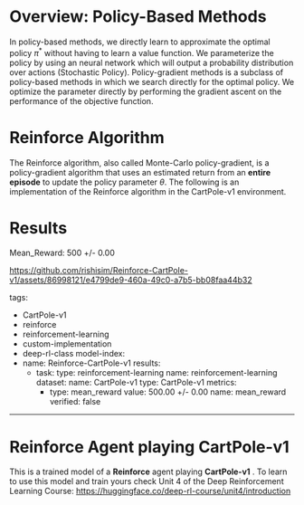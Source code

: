 # Overview: Policy-Based Methods
In policy-based methods, we directly learn to approximate the optimal policy $\pi ^ *$ without having to learn a value function. We parameterize the policy by using an neural network which will output a probability distribution over actions (Stochastic Policy). Policy-gradient methods is a subclass of policy-based methods in which we search directly for the optimal policy. We optimize the parameter directly by performing the gradient ascent on the performance of the objective function.

# Reinforce Algorithm
The Reinforce algorithm, also called Monte-Carlo policy-gradient, is a policy-gradient algorithm that uses an estimated return from an **entire episode** to update the policy parameter $\theta$. The following is an implementation of the Reinforce algorithm in the CartPole-v1 environment.

# Results
Mean_Reward: 500 +/- 0.00

https://github.com/rishisim/Reinforce-CartPole-v1/assets/86998121/e4799de9-460a-49c0-a7b5-bb08faa44b32


tags:
- CartPole-v1
- reinforce
- reinforcement-learning
- custom-implementation
- deep-rl-class
model-index:
- name: Reinforce-CartPole-v1
  results:
  - task:
      type: reinforcement-learning
      name: reinforcement-learning
    dataset:
      name: CartPole-v1
      type: CartPole-v1
    metrics:
    - type: mean_reward
      value: 500.00 +/- 0.00
      name: mean_reward
      verified: false
---

  # **Reinforce** Agent playing **CartPole-v1**
  This is a trained model of a **Reinforce** agent playing **CartPole-v1** .
  To learn to use this model and train yours check Unit 4 of the Deep Reinforcement Learning Course: https://huggingface.co/deep-rl-course/unit4/introduction
  
